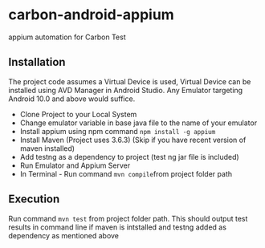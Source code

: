 # carbon-android-appium
appium automation for Carbon Test

## Installation
The project code assumes a Virtual Device is used, Virtual Device can be installed using
AVD Manager in Android Studio. Any Emulator targeting Android 10.0 and above would
suffice.

- Clone Project to your Local System
- Change emulator variable in base java file to the name of your emulator
- Install appium using npm command `npm install -g appium`
- Install Maven (Project uses 3.6.3) (Skip if you have recent version of maven installed)
- Add testng as a dependency to project (test ng jar file is included)
- Run Emulator and Appium Server
- In Terminal - Run command `mvn compile`from project folder path

## Execution
Run command `mvn test` from project folder path. This should output test results in command line
if maven is intstalled and testng added as dependency as mentioned above

